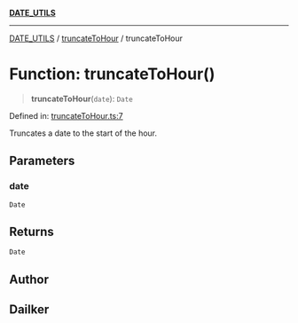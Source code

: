 [**DATE_UTILS**](../../README.md)

***

[DATE_UTILS](../../README.md) / [truncateToHour](../README.md) / truncateToHour

# Function: truncateToHour()

> **truncateToHour**(`date`): `Date`

Defined in: [truncateToHour.ts:7](https://github.com/dailker/everyutil/blob/88c583cdd8386be54599315f93f88880d20b94f3/src/date/truncateToHour.ts#L7)

Truncates a date to the start of the hour.

## Parameters

### date

`Date`

## Returns

`Date`

## Author

## Dailker
